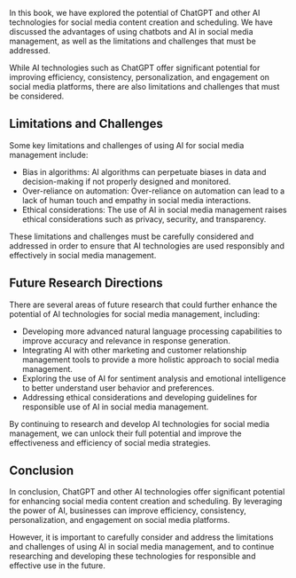 
In this book, we have explored the potential of ChatGPT and other AI technologies for social media content creation and scheduling. We have discussed the advantages of using chatbots and AI in social media management, as well as the limitations and challenges that must be addressed.

While AI technologies such as ChatGPT offer significant potential for improving efficiency, consistency, personalization, and engagement on social media platforms, there are also limitations and challenges that must be considered.

Limitations and Challenges
--------------------------

Some key limitations and challenges of using AI for social media management include:

* Bias in algorithms: AI algorithms can perpetuate biases in data and decision-making if not properly designed and monitored.
* Over-reliance on automation: Over-reliance on automation can lead to a lack of human touch and empathy in social media interactions.
* Ethical considerations: The use of AI in social media management raises ethical considerations such as privacy, security, and transparency.

These limitations and challenges must be carefully considered and addressed in order to ensure that AI technologies are used responsibly and effectively in social media management.

Future Research Directions
--------------------------

There are several areas of future research that could further enhance the potential of AI technologies for social media management, including:

* Developing more advanced natural language processing capabilities to improve accuracy and relevance in response generation.
* Integrating AI with other marketing and customer relationship management tools to provide a more holistic approach to social media management.
* Exploring the use of AI for sentiment analysis and emotional intelligence to better understand user behavior and preferences.
* Addressing ethical considerations and developing guidelines for responsible use of AI in social media management.

By continuing to research and develop AI technologies for social media management, we can unlock their full potential and improve the effectiveness and efficiency of social media strategies.

Conclusion
----------

In conclusion, ChatGPT and other AI technologies offer significant potential for enhancing social media content creation and scheduling. By leveraging the power of AI, businesses can improve efficiency, consistency, personalization, and engagement on social media platforms.

However, it is important to carefully consider and address the limitations and challenges of using AI in social media management, and to continue researching and developing these technologies for responsible and effective use in the future.
